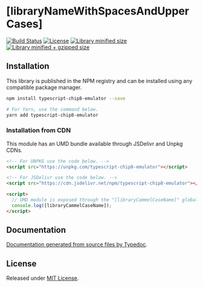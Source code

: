 # [libraryNameWithSpacesAndUpperCases]

[![Build Status](https://travis-ci.org/iagobelo/typescript-chip8-emulator.svg?branch=master)](https://travis-ci.org/iagobelo/typescript-chip8-emulator)
[![License](https://badgen.net/github/license/iagobelo/typescript-chip8-emulator)](./LICENSE)
[![Library minified size](https://badgen.net/bundlephobia/min/typescript-chip8-emulator)](https://bundlephobia.com/result?p=typescript-chip8-emulator)
[![Library minified + gzipped size](https://badgen.net/bundlephobia/minzip/typescript-chip8-emulator)](https://bundlephobia.com/result?p=typescript-chip8-emulator)

## Installation

This library is published in the NPM registry and can be installed using any compatible package manager.

```sh
npm install typescript-chip8-emulator --save

# For Yarn, use the command below.
yarn add typescript-chip8-emulator
```

### Installation from CDN

This module has an UMD bundle available through JSDelivr and Unpkg CDNs.

```html
<!-- For UNPKG use the code below. -->
<script src="https://unpkg.com/typescript-chip8-emulator"></script>

<!-- For JSDelivr use the code below. -->
<script src="https://cdn.jsdelivr.net/npm/typescript-chip8-emulator"></script>

<script>
  // UMD module is exposed through the "[libraryCammelCaseName]" global variable.
  console.log([libraryCammelCaseName]);
</script>
```

## Documentation

[Documentation generated from source files by Typedoc](./docs/README.md).

## License

Released under [MIT License](./LICENSE).
